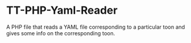 # TT-PHP-Yaml-Reader
A PHP file that reads a YAML file corresponding to a particular toon and gives some info on the corresponding toon.
